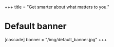 +++
title = "Get smarter about what matters to you."
# Default banner
[cascade]
  banner = "/img/default_banner.jpg"
+++